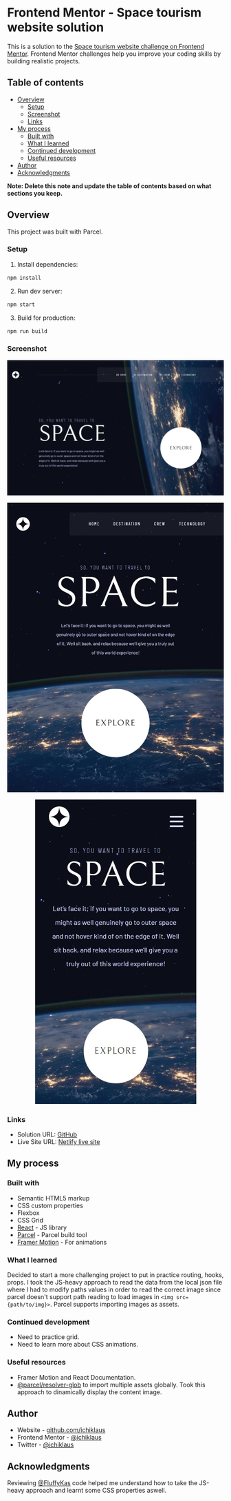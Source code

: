 # Frontend Mentor - Space tourism website solution

This is a solution to the [Space tourism website challenge on Frontend Mentor](https://www.frontendmentor.io/challenges/space-tourism-multipage-website-gRWj1URZ3). Frontend Mentor challenges help you improve your coding skills by building realistic projects.

## Table of contents

- [Overview](#overview)
  - [Setup](#setup)
  - [Screenshot](#screenshot)
  - [Links](#links)
- [My process](#my-process)
  - [Built with](#built-with)
  - [What I learned](#what-i-learned)
  - [Continued development](#continued-development)
  - [Useful resources](#useful-resources)
- [Author](#author)
- [Acknowledgments](#acknowledgments)

**Note: Delete this note and update the table of contents based on what sections you keep.**

## Overview

This project was built with Parcel.

### Setup

1.  Install dependencies:

```sh
npm install
```

2.  Run dev server:

```sh
npm start
```

3.  Build for production:

```sh
npm run build
```

### Screenshot

<p align="center">
    <img src="./screenshot/space-turism-desktop.jpeg" alt="Space tourism desktop preview">
</p>
<p align="center">
  <img src="./screenshot/space-turism-tablet.jpeg" alt="Space tourism tablet preview">
</p>
<p align="center">
  <img src="./screenshot/space-turism-mobile.jpeg" alt="Space tourism mobile preview">
</p>

### Links

- Solution URL: [GitHub](https://github.com/ichiklaus/space-tourism-website-main)
- Live Site URL: [Netlify live site](https://ichiklaus-space-tourism.netlify.app/)

## My process

### Built with

- Semantic HTML5 markup
- CSS custom properties
- Flexbox
- CSS Grid
- [React](https://reactjs.org/) - JS library
- [Parcel](https://parceljs.org/) - Parcel build tool
- [Framer Motion](https://www.framer.com/motion/) - For animations

### What I learned

Decided to start a more challenging project to put in practice routing, hooks, props. I took the JS-heavy approach to read the data from the local json file where I had to modify paths values in order to read the correct image since parcel doesn't support path reading to load images in ``` <img src={path/to/img}> ```. Parcel supports importing images as assets.

### Continued development

- Need to practice grid.
- Need to learn more about CSS animations.

### Useful resources

- Framer Motion and React Documentation.
- [@parcel/resolver-glob](https://stackoverflow.com/questions/69342223/how-to-import-all-images-from-folder-in-js) to import multiple assets globally. Took this approach to dinamically display the content image.

## Author

- Website - [github.com/ichiklaus](https://github.com/ichiklaus)
- Frontend Mentor - [@ichiklaus](https://www.frontendmentor.io/profile/ichiklaus)
- Twitter - [@ichiklaus](https://www.twitter.com/ichiklaus)

## Acknowledgments

Reviewing [@FluffyKas](https://github.com/FluffyKas) code helped me understand how to take the JS-heavy approach and learnt some CSS properties aswell.